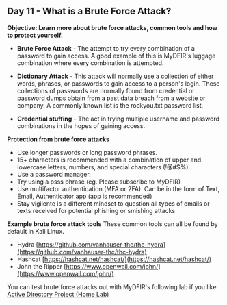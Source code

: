 ## Day 11 - What is a Brute Force Attack?
**Objective:  Learn more about brute force attacks, common tools and how to protect yourself.**
 
- **Brute Force Attack** - The attempt to try every combination of a password to gain access.  A good example of this is MyDFIR's luggage combination where every combination is attempted.

- **Dictionary Attack** - This attack will normally use a collection of either words, phrases, or passwords to gain access to a person's login.  These collections of passwords are normally found from credential or password dumps obtain from a past data breach from a website or company.  A commonly known list is the rockyou.txt password list.

- **Credential stuffing** - The act in trying multiple username and password combinations in the hopes of gaining access.

**Protection from brute force attacks**

- Use longer passwords or long password phrases. 
- 15+ characters is recommended with a combination of upper and lowercase letters, numbers, and special characters (!@#$%).
- Use a password manager.
- Try using a psss phrase (eg. Please subscribe to MyDFIR)
- Use multifactor authentication (MFA or 2FA).  Can be in the form of Text, Email, Authenticator app (app is recommended)
- Stay vigilente is a different mindset to question all types of emails or texts received for potential phishing or smishing attacks

**Example brute force attack tools**
These common tools can all be found by default in Kali Linux.
- Hydra [https://github.com/vanhauser-thc/thc-hydra](https://github.com/vanhauser-thc/thc-hydra)
- Hashcat [https://hashcat.net/hashcat/](https://hashcat.net/hashcat/)
- John the Ripper [https://www.openwall.com/john/](https://www.openwall.com/john/)

You can test brute force attacks out with MyDFIR's following lab if you like:
[Active Directory Project (Home Lab)](https://www.youtube.com/watch?v=5OessbOgyEo&list=PLG6KGSNK4PuBWmX9NykU0wnWamjxdKhDJ&index=13)
